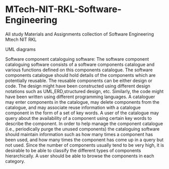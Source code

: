 # MTech-NIT-RKL-Software-Engineering
All study Materials and Assignments collection of Software Engineering Mtech NIT RKL


UML diagrams


Software component cataloguing software: The software component cataloguing software consists of a software components catalogue and various functions defined on this components catalogue. The software components catalogue should hold details of the components which are potentially reusable. The reusable components can be either design or code. The design might have been constructed using different design notations such as UML,ERD,structured design, etc. Similarly, the code might have been written using different programming languages. A cataloguer may enter components in the catalogue, may delete components from the catalogue, and may associate reuse information with a catalogue component in the form of a set of key words. A user of the catalogue may query about the availability of a component using certain key words to describe the component. In order to help manage the component catalogue (i.e., periodically purge the unused components) the cataloguing software should maintain information such as how many times a component has been used, and how many times the component has come up in a query but not used. Since the number of components usually tend to be very high, it is desirable to be able to classify the different types of components hierarchically. A user should be able to browse the components in each category.
